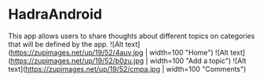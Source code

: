 # HadraAndroid
This app allows users to share thoughts about different topics on categories that will be defined by the app.
![Alt text](https://zupimages.net/up/19/52/4auv.jpg | width=100 "Home")
![Alt text](https://zupimages.net/up/19/52/b0zu.jpg | width=100 "Add a topic")
![Alt text](https://zupimages.net/up/19/52/cmpa.jpg | width=100 "Comments")
